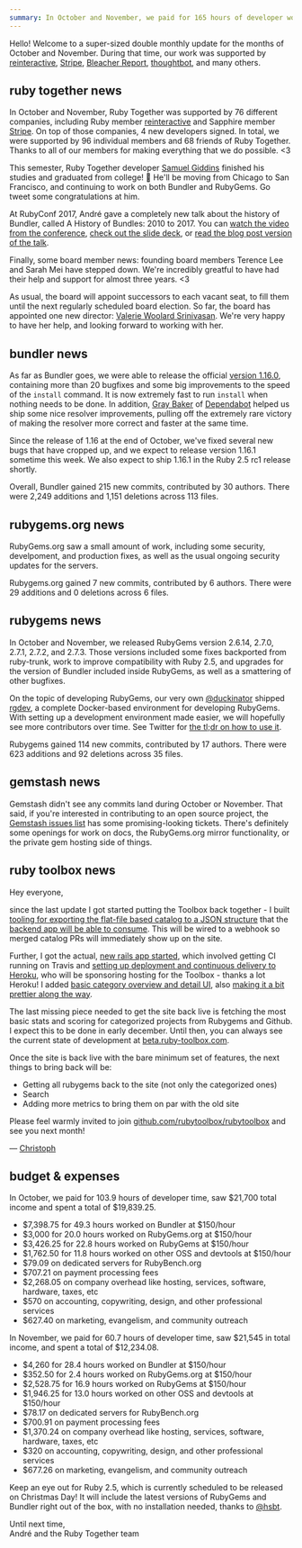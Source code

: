 ```yaml
---
summary: In October and November, we paid for 165 hours of developer work, spoke at RubyConf, shipped Bundler 1.16, and started deploying the beta Ruby Toolbox 2.0.
---
```


Hello! Welcome to a super-sized double monthly update for the months of October and November. During that time, our work was supported by [reinteractive](https://reinteractive.com/), [Stripe](http://stripe.com), [Bleacher Report](http://www.bleacherreport.com), [thoughtbot](https://thoughtbot.com), and many others.

## ruby together news

In October and November, Ruby Together was supported by 76 different companies, including Ruby member [reinteractive](https://reinteractive.com) and Sapphire member [Stripe](https://stripe.com). On top of those companies, 4 new developers signed. In total, we were supported by 96 individual members and 68 friends of Ruby Together. Thanks to all of our members for making everything that we do possible. &lt;3

This semester, Ruby Together developer [Samuel Giddins](https://twitter.com/segiddins) finished his studies and graduated from college! 🎉 He'll be moving from Chicago to San Francisco, and continuing to work on both Bundler and RubyGems. Go tweet some congratulations at him. 

At RubyConf 2017, André gave a completely new talk about the history of Bundler, called A History of Bundles: 2010 to 2017. You can [watch the video from the conference](https://www.youtube.com/watch?v=BXFYjO8qDxk), [check out the slide deck](https://speakerdeck.com/indirect/a-history-of-bundles-2010-to-2017), or [read the blog post version of the talk](http://andre.arko.net/2017/11/16/a-history-of-bundles/). 

Finally, some board member news: founding board members Terence Lee and Sarah Mei have stepped down. We're incredibly greatful to have had their help and support for almost three years. <3

As usual, the board will appoint successors to each vacant seat, to fill them until the next regularly scheduled board election. So far, the board has appointed one new director: [Valerie Woolard Srinivasan](https://twitter.com/valeriecodes). We're very happy to have her help, and looking forward to working with her.

## bundler news

As far as Bundler goes, we were able to release the official [version 1.16.0](http://bundler.io/blog/2017/10/31/bundler-1-16.html), containing more than 20 bugfixes and some big improvements to the speed of the `install` command. It is now extremely fast to run `install` when nothing needs to be done. In addition, [Gray Baker](https://github.com/greysteil) of [Dependabot](https://dependabot.com) helped us ship some nice resolver improvements, pulling off the extremely rare victory of making the resolver more correct and faster at the same time.

Since the release of 1.16 at the end of October, we've fixed several new bugs that have cropped up, and we expect to release version 1.16.1 sometime this week. We also expect to ship 1.16.1 in the Ruby 2.5 rc1 release shortly.

Overall, Bundler gained 215 new commits, contributed by 30 authors. There were 2,249 additions and 1,151 deletions across 113 files.

## rubygems.org news

RubyGems.org saw a small amount of work, including some security, develpoment, and production fixes, as well as the usual ongoing security updates for the servers.

Rubygems.org gained 7 new commits, contributed by 6 authors. There were 29 additions and 0 deletions across 6 files.

## rubygems news

In October and November, we released RubyGems version 2.6.14, 2.7.0, 2.7.1, 2.7.2, and 2.7.3. Those versions included some fixes backported from ruby-trunk, work to improve compatibility with Ruby 2.5, and upgrades for the version of Bundler included inside RubyGems, as well as a smattering of other bugfixes.

On the topic of developing RubyGems, our very own [@duckinator](https://twitter.com/duckinator) shipped [rgdev](https://github.com/duckinator/rgdev#readme), a complete Docker-based environment for developing RubyGems. With setting up a development environment made easier, we will hopefully see more contributors over time. See Twitter for [the tl;dr on how to use it](https://twitter.com/duckinator/status/934089692601028608).

Rubygems gained 114 new commits, contributed by 17 authors. There were 623 additions and 92 deletions across 35 files.

## gemstash news

Gemstash didn't see any commits land during October or November. That said, if you're interested in contributing to an open source project, the [Gemstash issues list](https://github.com/bundler/gemstash/issues) has some promising-looking tickets. There's definitely some openings for work on docs, the RubyGems.org mirror functionality, or the private gem hosting side of things.

## ruby toolbox news

Hey everyone,

since the last update I got started putting the Toolbox back together - I built [tooling for exporting the flat-file based catalog to a JSON structure](https://github.com/rubytoolbox/catalog/pull/6) that the [backend app will be able to consume](https://github.com/rubytoolbox/rubytoolbox/pull/15). This will be wired to a webhook so merged catalog PRs will immediately show up on  the site.

Further, I got the actual, [new rails app started](https://github.com/rubytoolbox/rubytoolbox/pull/10), which involved getting CI running on Travis and [setting up deployment and continuous delivery to Heroku](https://github.com/rubytoolbox/rubytoolbox/pull/17), who will be sponsoring hosting for the Toolbox - thanks a lot Heroku! I added [basic category overview and detail UI](https://github.com/rubytoolbox/rubytoolbox/pull/16), also [making it a bit prettier along the way](https://github.com/rubytoolbox/rubytoolbox/pull/20).

The last missing piece needed to get the site back live is fetching the most basic stats and scoring for categorized projects from Rubygems and Github. I expect this to be done in early december. Until then, you can always see the current state of development at [beta.ruby-toolbox.com](https://beta.ruby-toolbox.com).

Once the site is back live with the bare minimum set of features, the next things to bring back will be:

* Getting all rubygems back to the site (not only the categorized ones)
* Search
* Adding more metrics to bring them on par with the old site

Please feel warmly invited to join [github.com/rubytoolbox/rubytoolbox](https://github.com/rubytoolbox/rubytoolbox) and see you next month!

— [Christoph](https://twitter.com/thedeadserious)

## budget &amp; expenses

In October, we paid for 103.9 hours of developer time, saw $21,700 total income and spent a total of
$19,839.25.

* $7,398.75 for 49.3 hours worked on Bundler at $150/hour
* $3,000 for 20.0 hours worked on RubyGems.org at $150/hour
* $3,426.25 for 22.8 hours worked on RubyGems at $150/hour
* $1,762.50 for 11.8 hours worked on other OSS and devtools at $150/hour
* $79.09 on dedicated servers for RubyBench.org
* $707.21 on payment processing fees
* $2,268.05 on company overhead like hosting, services, software, hardware, taxes, etc
* $570 on accounting, copywriting, design, and other professional services
* $627.40 on marketing, evangelism, and community outreach

In November, we paid for 60.7 hours of developer time, saw $21,545 in total income, and spent a total of $12,234.08.

* $4,260 for 28.4 hours worked on Bundler at $150/hour
* $352.50 for 2.4 hours worked on RubyGems.org at $150/hour
* $2,528.75 for 16.9 hours worked on RubyGems at $150/hour
* $1,946.25 for 13.0 hours worked on other OSS and devtools at $150/hour
* $78.17 on dedicated servers for RubyBench.org
* $700.91 on payment processing fees
* $1,370.24 on company overhead like hosting, services, software, hardware, taxes, etc
* $320 on accounting, copywriting, design, and other professional services
* $677.26 on marketing, evangelism, and community outreach

Keep an eye out for Ruby 2.5, which is currently scheduled to be released on Christmas Day! It will include the latest versions of RubyGems and Bundler right out of the box, with no installation needed, thanks to [@hsbt](https://twitter.com/hsbt).

Until next time,<br>
André and the Ruby Together team
